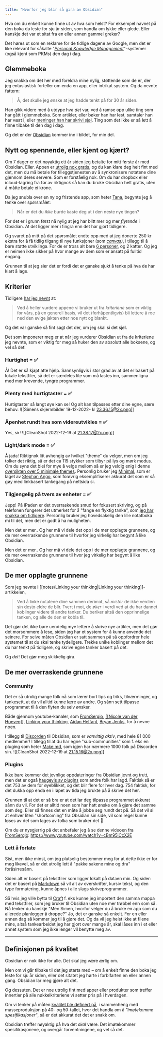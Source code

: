 ```yaml
---
title: "Hvorfor jeg blir så gira av Obsidian"
---
```

Hva om du enkelt kunne finne ut av hva som helst? For eksempel navnet på den boka du leste for sju år siden, som handla om lykke eller glede. Eller kanskje det var et sitat fra en eller annen gammel greker?

Det høres ut som en reklame for de tidlige dagene av Google, men det er like relevant for såkalte "_[Personal Knowledge Management](https://en.wikipedia.org/wiki/Personal_knowledge_management)_"-systemer (også kjent som PKMs) den dag i dag.

## Glemmeboka

Jeg snakka om det her med foreldra mine nylig, støttende som de er, der jeg entusiastisk forteller om enda en app, eller intrikat system. Og da nevnte fattern:

> Å, det skulle jeg ønske at jeg hadde tenkt på for 30 år siden.

Han gikk videre med å utdype hva _det_ var, ved å ramse opp ulike ting som har gått i glemmeboka. Som artikler, eller bøker han har lest, samtaler han har vært i, eller [meninger han har skrivi sjøl](https://kommunelegen.wordpress.com/2021/11/30/slutt-men-ikke-avsluttet/). Ting som det ikke er så lett å finne tilbake til den dag i dag.

Og det er der [Obsidian](https://obsidian.md/) kommer inn i bildet, for min del.

## Nytt og spennende, eller kjent og kjært?

Om 7 dager er det nøyaktig ett år siden jeg betalte for mitt første år med Obsidian. Eller. Appen er [utrolig nok gratis](https://obsidian.md/pricing), og du kan klare deg helt fint med det, men du må betale for tilleggstjenesten av å synkronisere notatene dine gjennom deres servere. Som er forståelig nok. Om du har dropbox eller icloud-lagring fra før av riktignok så kan du bruke Obsidian helt gratis, uten å måtte betale ei krone.

Da jeg snubla over en ny og fristende app, som heter [Tana](https://tana.inc/), begynte jeg å tenke over spørsmålet:

> Når er det du _ikke_ burde kaste deg ut i den neste nye tingen?

For det er i grunn først nå nylig at jeg har blitt mer og mer _flytende_ i Obsidian. At det ligger mer i fingra enn det har gjort tidligere.

Og svaret på mitt på det spørsmålet endte opp med at jeg donerte 250 kr ekstra for å få tidlig tilgang til nye funksjoner (som _[canvas](https://youtu.be/rPescoJzcFA?t=358))_, i tillegg til å bare støtte utviklinga. For de er tross alt bare [6 personer](https://obsidian.md/about), og 2 katter. Og jeg er neimen ikke sikker på hvor mange av dem som er ansatt på fulltid engang.

Grunnen til at jeg sier det er fordi det er ganske sjukt å tenke på hva de har klart å lage.

## Kriterier

Tidligere [har jeg nevnt](https://www.simenskriver.no/den-neste-nye-tingen/) at:

> Ved å heller vurdere appene vi bruker ut fra _kriteriene_ som er viktig for vårs, på en generell basis, vil det (forhåpentligvis) bli lettere å roe ned den evige jakten etter noe nytt og blankt.

Og det var ganske så fint sagt det der, om jeg skal si det sjøl.

Det som imponerer meg er at når jeg vurderer Obsidian ut fra de kriteriene jeg nevnte, som er viktig for meg så huker den av absolutt alle boksene, og vel så det!

### Hurtighet = ✅

Å! Det er så kjapt atte hjelp. Sannsynligvis i stor grad av at det er basert på lokale tekstfiler, så det er særdeles lite som må lastes inn, sammenligna med mer krevende, tyngre programmer.

### Plenty med hurtigtaster = ✅

Hurtigtaster så langt øye kan se! Og alt kan tilpasses etter dine egne, sære behov.
![[Simens skjermbilder 19-12-2022- kl 23.36.15@2x.png]]

### Åpenhet rundt hva som videreutvikles = ✅
Yes, sir! 
![[CleanShot 2022-12-19 at 21.38.17@2x.png]]

### Light/dark mode = ✅

Å jada! Riktignok litt avhengig av hvilket "theme" du velger, men om jeg tolker det riktig, så er det ca 115 stykker som tilbyr på lys og mørk modus. Om du syns det blei for mye å velge mellom så er jeg veldig enig i denne [oversikten over 5 minimale themes](https://elizabethbutlermd.com/5-of-the-best-custom-minimalist-digital-note-taking-themes-for-obsidian-in-2022/). Personlig bruker jeg [Minimal](https://minimal.guide/Home), som er laget av [Stephan Ango](https://stephanango.com/), som forøvrig eksemplifiserer akkurat det som er så gøy med linkbasert tankegang på nettsida si.

### Tilgjengelig på tvers av enheter = ✅

Jepp! På iPaden er det overraskende smud for fokusert skriving, og på telefonen fungerer det utmerket for å "fange en flyktig tanke", som [jeg har snakka om tidligere](https://www.simenskriver.no/hvorfor-jeg-gar-rundt-med-en-notatbok-i-lomma/). Personlig bruker jeg hovedsakelig den lille notatboka mi til det, men det er godt å ha muligheten.

Men det er mer.. Og her må vi dele det opp i de mer opplagte grunnene, og de mer overraskende grunnene til hvorfor jeg virkelig har begynt å like Obsidian.

Men det er mer.. Og her må vi dele det opp i de mer opplagte grunnene, og de mer overraskende grunnene til hvor jeg  virkelig har begynt å like Obsidian.
## De mer opplagte grunnene
Som jeg nevnte i [[notes/Linking your thinking|Linking your thinking]]-artikkelen,
> Ved å linke notatene dine sammen derimot, så *mister* de ikke verdien sin desto eldre de blir. Tvert i mot, de *øker* i verdi ved at du har dannet koblinger videre til andre tanker. Du beriker altså den opprinnelige tanken, og alle de den er kobla til.

Det gjør det ikke bare uendelig mye lettere å skrive nye artikler, men det gjør det morsommere å lese, siden jeg har et system for å kunne anvende det seinere. For selve måten Obsidian er satt sammen på så oppfordrer hele systemet til at du skal tenke tydeligere. Trekke unike koblinger mellom det du har tenkt på tidligere, og skrive egne tanker basert på det.

Og _det_! Det gjør meg skikkelig gira.

## De mer overraskende grunnene

### Community

Det er så utrolig mange folk nå som lærer bort tips og triks, tilnærminger, og tankesett, at du vil alltid kunne lære av andre. Og sånn sett tilpasse programmet til å den flyten du selv ønsker.

Både gjennom youtube-kanaler, som [FromSergio](https://www.youtube.com/watch?v=ctetnQfSdfM&list=PL7oLu8NfQd84_gsyqBVSVgUmCCgcvSZMx), [[[Nicole van der Hoeven]]](https://www.youtube.com/watch?v=OUrOfIqvGS4&list=PL-1Nqb2waX4Vba6QDVS5rhnSb9pZGTO4b), [Linking your thinking](https://www.youtube.com/watch?v=QgbLb6QCK88&list=PL3NaIVgSlAVLHty1-NuvPa9V0b0UwbzBd), [Aidan Helfant](https://www.youtube.com/watch?v=wvAZ9-hmWQU&t=1s), [Bryan Jenks](https://www.youtube.com/watch?v=5vSH2n-PnMQ), for å nevne noen.

I tillegg til [Discorden](https://obsidian.md/community) til Obsidian, som er _vanvittig aktiv_, med hele 81 000 medlemmer! I tillegg til at du har egne "sub-communities" som f. eks en pluging som heter [Make.md](https://www.make.md/), som igjen har nærmere 1000 folk på Discorden sin.
![[CleanShot 2022-12-19 at 21.15.16@2x.png]]
### Plugins

Ikke bare kommer det jevnlige oppdateringer fra Obsidian jevnt og trutt, men det er også [haugevis av plugins](https://obsidian.md/plugins) som andre folk har lagd. Faktisk så er det 753 av dem for øyeblikket, og det blir flere for hver dag. 754 faktisk, for det dukka opp enda en i løpet av tida jeg brukte på å skrive det her.

Grunnen til at det er så bra er at det lar deg tilpasse programmet akkurat sånn du vil. For det er alltid noen som har hatt ønske om å gjøre det samme som deg. Eller så finnes det en måte å jobbe seg rundt det på. Så det vil si at enhver liten "shortcoming" fra Obsidian sin side, vil som regel kunne løses av det som lages av folka som bruker det 🤯

Om du er nysgjerrig på det anbefaler jeg å se denne videoen fra [FromSergio](https://www.youtube.com/@FromSergio):
https://www.youtube.com/watch?v=cBm95iCcX2E

### Lett å forlate

Sist, men ikke minst, om jeg plutselig bestemmer meg for at dette ikke er for meg likevel, så er det utrolig lett å "pakke sakene mine og dra" foråsirresånn.

Siden alt er basert på tekstfiler som ligger lokalt på dataen min. Og siden det er basert på [Markdown](https://en.wikipedia.org/wiki/Markdown) så vil alt av overskrifter, kursiv tekst, og den type formatering, kunne åpnes i alle slags skriveprogrammer.

Så hvis jeg ville bytta til [Craft](https://www.craft.do/) f. eks kunne jeg importert den samma mappa med tekstfiler, som jeg bruker til Obsidian uten noe mer trøbbel enn som så. Nå tenker du kanskje "Men Simen, hvorfor velger du å bruke en app som du allerede planlegger å droppe?" Jo, det er ganske så enkelt. For en eller annen dag så kommer jeg til å gjøre det. Og da vil jeg helst ikke at filene mine, altså tankearbeidet jeg har gjort over mange år, skal låses inn i et eller annet system som jeg ikke lenger vil benytte meg av.

---
## Definisjonen på kvalitet

Obsidian er nok ikke for alle. Det skal jeg være ærlig om.

Men om vi går tilbake til det jeg starta med – om å enkelt finne den boka jeg leste for sju år siden, eller det sitatet jeg hørte i forbifarten en eller annen gang. Obsidian lar meg gjøre alt det.

Og dessuten. Det er noe utrolig fint med apper eller produkter som treffer innertier på alle nøkkelkriteriene vi setter pris på i hverdagen.

Om vi tenker på måten [kvalitet ble definert på](https://www.simenskriver.no/kvalitet/), i sammenheng med masseproduksjon på 40- og 50-tallet, hvor det handla om å _"imøtekomme spesifikasjoner"_, så er det akkurat det det er snakk om.

Obsidian treffer nøyaktig på hva det _skal_ være. Det imøtekommer spesifikasjonene, og overgår forventningene, og vel så det.